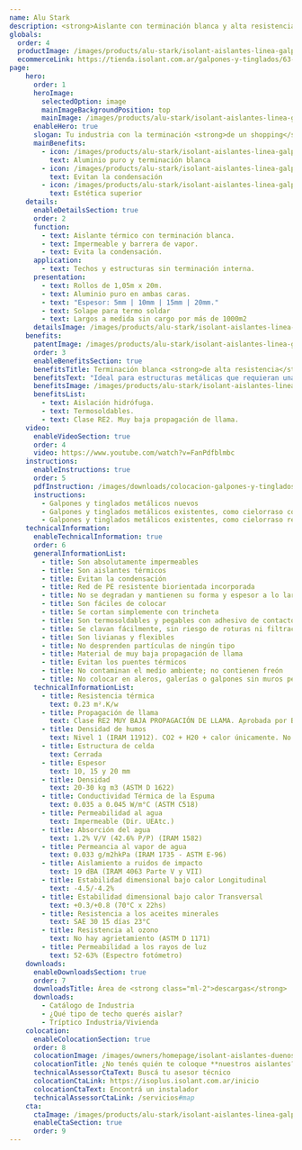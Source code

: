 ```yaml
---
name: Alu Stark
description: <strong>Aislante con terminación blanca y alta resistencia.</strong><br /><br />Fácil instalación gracias a que es un material liviano y resistente al manipuleo en obra. No desprende partículas de ningún tipo. La espuma color blanca favorece a la terminación estética de la cara que queda a la vista.
globals:
  order: 4
  productImage: /images/products/alu-stark/isolant-aislantes-linea-galpones-y-tinglados-alu-stark-producto-rollo.png
  ecommerceLink: https://tienda.isolant.com.ar/galpones-y-tinglados/63-alu-stark-10.html
page:
    hero:
      order: 1
      heroImage:
        selectedOption: image
        mainImageBackgroundPosition: top
        mainImage: /images/products/alu-stark/isolant-aislantes-linea-galpones-y-tinglados-alu-stark-imagen.jpg
      enableHero: true
      slogan: Tu industria con la terminación <strong>de un shopping</strong>
      mainBenefits:
        - icon: /images/products/alu-stark/isolant-aislantes-linea-galpones-y-tinglados-alu-stark-beneficio-1.svg
          text: Aluminio puro y terminación blanca
        - icon: /images/products/alu-stark/isolant-aislantes-linea-galpones-y-tinglados-alu-stark-beneficio-2.svg
          text: Evitan la condensación
        - icon: /images/products/alu-stark/isolant-aislantes-linea-galpones-y-tinglados-alu-stark-beneficio-3.svg
          text: Estética superior
    details:
      enableDetailsSection: true
      order: 2
      function:
        - text: Aislante térmico con terminación blanca.
        - text: Impermeable y barrera de vapor.
        - text: Evita la condensación.
      application:
        - text: Techos y estructuras sin terminación interna.
      presentation:
        - text: Rollos de 1,05m x 20m.
        - text: Aluminio puro en ambas caras.
        - text: "Espesor: 5mm | 10mm | 15mm | 20mm."
        - text: Solape para termo soldar
        - text: Largos a medida sin cargo por más de 1000m2
      detailsImage: /images/products/alu-stark/isolant-aislantes-linea-galpones-y-tinglados-alu-stark-detalle-producto.jpg
    benefits:
      patentImage: /images/products/alu-stark/isolant-aislantes-linea-galpones-y-tinglados-alu-stark-patente.png
      order: 3
      enableBenefitsSection: true
      benefitsTitle: Terminación blanca <strong>de alta resistencia</strong>
      benefitsText: "Ideal para estructuras metálicas que requieran una estética superior: La espuma color blanca favorece a la terminación estética de la cara que queda a la vista. Ideal para supermercados, concesionarias de autos, etc.<br /><br />¡Preguntá por la terminación negra!"
      benefitsImage: /images/products/alu-stark/isolant-aislantes-linea-galpones-y-tinglados-alu-stark-beneficio-exclusivo.jpg
      benefitsList:
        - text: Aislación hidrófuga.
        - text: Termosoldables.
        - text: Clase RE2. Muy baja propagación de llama.
    video:
      enableVideoSection: true
      order: 4
      video: https://www.youtube.com/watch?v=FanPdfblmbc
    instructions:
      enableInstructions: true
      order: 5
      pdfInstruction: /images/downloads/colocacion-galpones-y-tinglados.pdf
      instructions:
        - Galpones y tinglados metálicos nuevos
        - Galpones y tinglados metálicos existentes, como cielorraso copiando la forma
        - Galpones y tinglados metálicos existentes, como cielorraso recto
    technicalInformation:
      enableTechnicalInformation: true
      order: 6
      generalInformationList:
        - title: Son absolutamente impermeables
        - title: Son aislantes térmicos
        - title: Evitan la condensación
        - title: Red de PE resistente biorientada incorporada
        - title: No se degradan y mantienen su forma y espesor a lo largo del tiempo
        - title: Son fáciles de colocar
        - title: Se cortan simplemente con trincheta
        - title: Son termosoldables y pegables con adhesivo de contacto
        - title: Se clavan fácilmente, sin riesgo de roturas ni filtraciones
        - title: Son livianas y flexibles
        - title: No desprenden partículas de ningún tipo
        - title: Material de muy baja propagación de llama
        - title: Evitan los puentes térmicos
        - title: No contaminan el medio ambiente; no contienen freón
        - title: No colocar en aleros, galerías o galpones sin muros perimetrales que protejan de la reflexión indirecta de los rayos UV
      technicalInformationList:
        - title: Resistencia térmica
          text: 0.23 m².K/w
        - title: Propagación de llama
          text: Clase RE2 MUY BAJA PROPAGACIÓN DE LLAMA. Aprobada por Bomberos Argentina.
        - title: Densidad de humos
          text: Nivel 1 (IRAM 11912). CO2 + H20 + calor únicamente. No desprende gases envenenantes.
        - title: Estructura de celda
          text: Cerrada
        - title: Espesor
          text: 10, 15 y 20 mm
        - title: Densidad
          text: 20-30 kg m3 (ASTM D 1622)
        - title: Conductividad Térmica de la Espuma
          text: 0.035 a 0.045 W/m°C (ASTM C518)
        - title: Permeabilidad al agua
          text: Impermeable (Dir. UEAtc.)
        - title: Absorción del agua
          text: 1.2% V/V (42.6% P/P) (IRAM 1582)
        - title: Permeancia al vapor de agua
          text: 0.033 g/m2hkPa (IRAM 1735 - ASTM E-96)
        - title: Aislamiento a ruidos de impacto
          text: 19 dBA (IRAM 4063 Parte V y VII)
        - title: Estabilidad dimensional bajo calor Longitudinal
          text: -4.5/-4.2%
        - title: Estabilidad dimensional bajo calor Transversal
          text: +0.3/+0.8 (70°C x 22hs)
        - title: Resistencia a los aceites minerales
          text: SAE 30 15 días 23°C
        - title: Resistencia al ozono
          text: No hay agrietamiento (ASTM D 1171)
        - title: Permeabilidad a los rayos de luz
          text: 52-63% (Espectro fotómetro)
    downloads:
      enableDownloadsSection: true
      order: 7
      downloadsTitle: Área de <strong class="ml-2">descargas</strong>
      downloads:
        - Catálogo de Industria
        - ¿Qué tipo de techo querés aislar?
        - Tríptico Industria/Vivienda
    colocation:
      enableColocationSection: true
      order: 8
      colocationImage: /images/owners/homepage/isolant-aislantes-duenos-e-inquilinos-isoplus-colocation.jpg
      colocationTitle: ¿No tenés quién te coloque **nuestros aislantes?**
      technicalAssessorCtaText: Buscá tu asesor técnico
      colocationCtaLink: https://isoplus.isolant.com.ar/inicio
      colocationCtaText: Encontrá un instalador
      technicalAssessorCtaLink: /servicios#map
    cta:
      ctaImage: /images/products/alu-stark/isolant-aislantes-linea-galpones-y-tinglados-alu-stark-imagen-cta.jpg
      enableCtaSection: true
      order: 9
---
```

